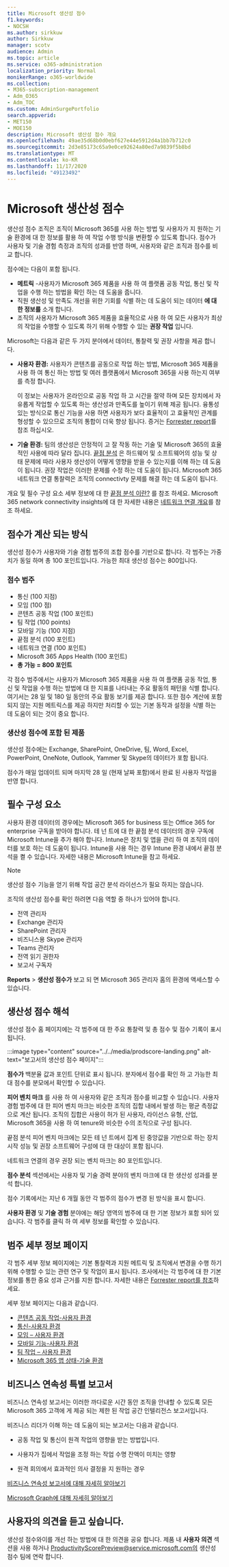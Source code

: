 ```yaml
---
title: Microsoft 생산성 점수
f1.keywords:
- NOCSH
ms.author: sirkkuw
author: Sirkkuw
manager: scotv
audience: Admin
ms.topic: article
ms.service: o365-administration
localization_priority: Normal
monikerRange: o365-worldwide
ms.collection:
- M365-subscription-management
- Adm_O365
- Adm_TOC
ms.custom: AdminSurgePortfolio
search.appverid:
- MET150
- MOE150
description: Microsoft 생산성 점수 개요
ms.openlocfilehash: 49ae35d68b0d0ebf627e44e5912d4a1bb7b712c0
ms.sourcegitcommit: 2d3e85173c65a9e0ce92624a80ed7a9839f5b8bd
ms.translationtype: MT
ms.contentlocale: ko-KR
ms.lasthandoff: 11/17/2020
ms.locfileid: "49123492"
---
```

# <a name="microsoft-productivity-score"></a>Microsoft 생산성 점수 

생산성 점수 조직은 조직이 Microsoft 365를 사용 하는 방법 및 사용자가 지 원하는 기술 환경에 대 한 정보를 활용 하 여 작업 수행 방식을 변환할 수 있도록 합니다. 점수가 사용자 및 기술 경험 측정과 조직의 성과를 반영 하며, 사용자와 같은 조직과 점수를 비교 합니다.

점수에는 다음이 포함 됩니다.

- **메트릭** -사용자가 Microsoft 365 제품을 사용 하 여 플랫폼 공동 작업, 통신 및 작업을 수행 하는 방법을 확인 하는 데 도움을 줍니다.
- 직원 생산성 및 만족도 개선을 위한 기회를 식별 하는 데 도움이 되는 데이터 **에 대 한 정보를** 소개 합니다.
- 조직의 사용자가 Microsoft 365 제품을 효율적으로 사용 하 여 모든 사용자가 최상의 작업을 수행할 수 있도록 하기 위해 수행할 수 있는 **권장 작업** 입니다.

Microsoft는 다음과 같은 두 가지 분야에서 데이터, 통찰력 및 권장 사항을 제공 합니다. 

- **사용자 환경:** 사용자가 콘텐츠를 공동으로 작업 하는 방법, Microsoft 365 제품을 사용 하 여 통신 하는 방법 및 여러 플랫폼에서 Microsoft 365을 사용 하는지 여부를 측정 합니다. 

    이 정보는 사용자가 온라인으로 공동 작업 하 고 시간을 절약 하며 모든 장치에서 자유롭게 작업할 수 있도록 하는 생산성과 만족도를 높이기 위해 제공 됩니다. 융통성 있는 방식으로 통신 기능을 사용 하면 사용자가 보다 효율적이 고 효율적인 관계를 형성할 수 있으므로 조직의 통합이 더욱 향상 됩니다. 증거는 [Forrester report](https://vc2prod.blob.core.windows.net/vc-resources/TEIStudies/TEI%20of%20Microsoft%20365%20E5%20-%20Oct%202018.pdf)를 참조 하십시오.

- **기술 환경:** 팀의 생산성은 안정적이 고 잘 작동 하는 기술 및 Microsoft 365의 효율적인 사용에 따라 달라 집니다. [끝점 분석](https://aka.ms/endpointanalytics) 은 하드웨어 및 소프트웨어의 성능 및 상태 문제에 따라 사용자 생산성이 어떻게 영향을 받을 수 있는지를 이해 하는 데 도움이 됩니다. 권장 작업은 이러한 문제를 수정 하는 데 도움이 됩니다. Microsoft 365 네트워크 연결 통찰력은 조직의 connectivty 문제를 해결 하는 데 도움이 됩니다.

개요 및 필수 구성 요소 세부 정보에 대 한 [끝점 분석 이란?](https://docs.microsoft.com/mem/analytics/overview) 를 참조 하세요. Microsoft 365 network connectivity insights에 대 한 자세한 내용은 [네트워크 연결 개요](https://docs.microsoft.com/microsoft-365/enterprise/microsoft-365-networking-overview)를 참조 하세요.
  

## <a name="how-the-score-is-calculated"></a>점수가 계산 되는 방식

생산성 점수가 사용자와 기술 경험 범주의 조합 점수를 기반으로 합니다. 각 범주는 가중치가 동일 하며 총 100 포인트입니다. 가능한 최대 생산성 점수는 800입니다.

### <a name="score-categories"></a>점수 범주 

- 통신 (100 지점)
- 모임 (100 점)
- 콘텐츠 공동 작업 (100 포인트)
- 팀 작업 (100 points)
- 모바일 기능 (100 지점)
- 끝점 분석 (100 포인트)
- 네트워크 연결 (100 포인트)
- Microsoft 365 Apps Health (100 포인트)
- **총 가능 = 800 포인트**
 
 각 점수 범주에서는 사용자가 Microsoft 365 제품을 사용 하 여 플랫폼 공동 작업, 통신 및 작업을 수행 하는 방법에 대 한 지표를 나타내는 주요 활동의 패턴을 식별 합니다. 여기서는 28 일 및 180 일 동안의 주요 활동 보기를 제공 합니다. 또한 점수 계산에 포함 되지 않는 지원 메트릭스를 제공 하지만 처리할 수 있는 기본 동작과 설정을 식별 하는 데 도움이 되는 것이 중요 합니다.

### <a name="products-included-in-productivity-score"></a>생산성 점수에 포함 된 제품 

생산성 점수에는 Exchange, SharePoint, OneDrive, 팀, Word, Excel, PowerPoint, OneNote, Outlook, Yammer 및 Skype의 데이터가 포함 됩니다.

점수가 매일 업데이트 되며 마지막 28 일 (현재 날짜 포함)에서 완료 된 사용자 작업을 반영 합니다.


## <a name="pre-requisites"></a>필수 구성 요소 

사용자 환경 데이터의 경우에는 Microsoft 365 for business 또는 Office 365 for enterprise 구독을 받아야 합니다. 테 넌 트에 대 한 끝점 분석 데이터의 경우 구독에 Microsoft Intune을 추가 해야 합니다. Intune은 장치 및 앱을 관리 하 여 조직의 데이터를 보호 하는 데 도움이 됩니다. Intune을 사용 하는 경우 Intune 환경 내에서 끝점 분석을 켤 수 있습니다. 자세한 내용은 Microsoft Intune을 참고 하세요. 
> [!NOTE]
> 생산성 점수 기능을 얻기 위해 작업 공간 분석 라이선스가 필요 하지는 않습니다.

조직의 생산성 점수를 확인 하려면 다음 역할 중 하나가 있어야 합니다. 

- 전역 관리자 
- Exchange 관리자
- SharePoint 관리자 
- 비즈니스용 Skype 관리자 
- Teams 관리자 
- 전역 읽기 권한자 
- 보고서 구독자 

**Reports**  >  **생산성 점수가** 보고 되 면 Microsoft 365 관리자 홈의 환경에 액세스할 수 있습니다.

## <a name="interpreting-productivity-score"></a>생산성 점수 해석 

생산성 점수 홈 페이지에는 각 범주에 대 한 주요 통찰력 및 총 점수 및 점수 기록이 표시 됩니다.

:::image type="content" source="../../media/prodscore-landing.png" alt-text="보고서의 생산성 점수 페이지":::

**점수가** 백분율 값과 포인트 단위로 표시 됩니다. 분자에서 점수를 확인 하 고 가능한 최대 점수를 분모에서 확인할 수 있습니다.

**피어 벤치 마크** 를 사용 하 여 사용자와 같은 조직과 점수를 비교할 수 있습니다. 사용자 경험 범주에 대 한 피어 벤치 마크는 비슷한 조직의 집합 내에서 발생 하는 평균 측정값으로 계산 됩니다. 조직의 집합은 사용이 허가 된 사용자, 라이선스 유형, 산업, Microsoft 365을 사용 하 여 tenure와 비슷한 수의 조직으로 구성 됩니다. 

끝점 분석 피어 벤치 마크에는 모든 테 넌 트에서 집계 된 중앙값을 기반으로 하는 장치 시작 성능 및 권장 소프트웨어 구성에 대 한 대상이 포함 됩니다.

네트워크 연결의 경우 권장 되는 벤치 마크는 80 포인트입니다.

**점수 분석** 섹션에서는 사용자 및 기술 경력 분야의 벤치 마크에 대 한 생산성 성과를 분석 합니다.

점수 기록에서는 지난 6 개월 동안 각 범주의 점수가 변경 된 방식을 표시 합니다.

**사용자 환경** 및 **기술 경험** 분야에는 해당 영역의 범주에 대 한 기본 정보가 포함 되어 있습니다. 각 범주를 클릭 하 여 세부 정보를 확인할 수 있습니다.

## <a name="category-details-pages"></a>범주 세부 정보 페이지

각 범주 세부 정보 페이지에는 기본 통찰력과 지원 메트릭 및 조직에서 변경을 수행 하기 위해 수행할 수 있는 관련 연구 및 작업이 표시 됩니다. 조사에서는 각 범주에 대 한 기본 정보를 통한 중요 성과 근거를 지원 합니다. 자세한 내용은 [Forrester report를 참조](https://vc2prod.blob.core.windows.net/vc-resources/TEIStudies/TEI%20of%20Microsoft%20365%20E5%20-%20Oct%202018.pdf)하세요.

세부 정보 페이지는 다음과 같습니다.
- [콘텐츠 공동 작업-사용자 환경](content-collaboration.md)
- [통신-사용자 환경](communication.md)
- [모임 – 사용자 환경](meetings.md)
- [모바일 기능-사용자 환경](mobility.md)
- [팀 작업 – 사용자 환경](teamwork.md)
- [Microsoft 365 앱 상태-기술 환경](apps-health.md)

## <a name="business-continuity-special-report"></a>비즈니스 연속성 특별 보고서

비즈니스 연속성 보고서는 이러한 까다로운 시간 동안 조직을 안내할 수 있도록 모든 Microsoft 365 고객에 게 제공 되는 제한 된 작업 공간 인텔리전스 보고서입니다.  

비즈니스 리더가 이해 하는 데 도움이 되는 보고서는 다음과 같습니다. 

- 공동 작업 및 통신이 원격 작업의 영향을 받는 방법입니다. 

- 사용자가 집에서 작업을 조정 하는 작업 수명 잔액이 미치는 영향 

- 원격 회의에서 효과적인 의사 결정을 지 원하는 경우

[비즈니스 연속성 보고서에 대해 자세히 알아보기](https://aka.ms/bcrps)

[Microsoft Graph에 대해 자세히 알아보기](https://docs.microsoft.com/graph/)

## <a name="we-want-to-hear-from-you"></a>사용자의 의견을 듣고 싶습니다.

생산성 점수와이를 개선 하는 방법에 대 한 의견을 공유 합니다. 제품 내 **사용자 의견** 섹션을 사용 하거나 ProductivityScorePreview@service.microsoft.com의 생산성 점수 팀에 연락 합니다.
